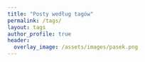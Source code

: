 ```yaml
---
title: "Posty według tagów"
permalink: /tags/
layout: tags
author_profile: true
header:
  overlay_image: /assets/images/pasek.png
---
```

